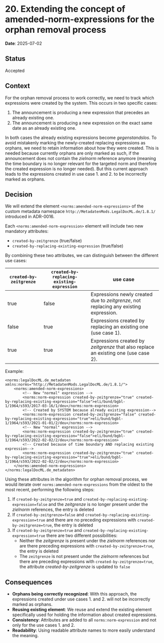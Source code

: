 # 20. Extending the concept of amended-norm-expressions for the orphan removal process

**Date**: 2025-07-02

## Status

Accepted

## Context

For the orphan removal process to work correctly, we need to track which expressions were created by the system. This
occurs in two specific cases:

1. The announcement is producing a new expression that precedes an already existing one.
2. The announcement is producing a new expression on the exact same date as an already existing one.

In both cases the already existing expressions become _gegenstandslos_. To avoid mistakenly marking the newly-created
replacing
expressions as orphans, we need to retain information about how they were created. This is needed because currently
orphans are only marked as such, if the announcement does not contain the _zielnorm_ reference anymore (meaning the time
boundary
is no longer relevant for the targeted norm and therefore the created expression is no longer needed). But this current
approach
leads to the expressions created in use case 1. and 2. to be incorrectly marked as orphans.

## Decision

We will extend the element `<norms:amended-norm-expressions>` of the custom metadata namespace
`http://MetadatenMods.LegalDocML.de/1.8.1/`
introduced in ADR-0016.

Each `<norms:amended-norm-expression>` element will include two new mandatory attributes:

- `created-by-zeitgrenze` (true/false)
- `created-by-replacing-existing-expression` (true/false)

By combining these two attributes, we can distinguish between the different use cases:

| `created-by-zeitgrenze` | `created-by-replacing-existing-expression` | use case                                                                              |
|-------------------------|--------------------------------------------|---------------------------------------------------------------------------------------|
| true                    | false                                      | Expressions newly created due to _zeitgrenze_, not replacing any existing expression. |
| false                   | true                                       | Expressions created by replacing an existing one (use case 1).                        |
| true                    | true                                       | Expressions created by _zeitgrenze_ that also replace an existing one (use case 2).   |

Example:

```
<norms:legalDocML.de_metadaten xmlns:norms="http://MetadatenMods.LegalDocML.de/1.8.1/">
    <norms:amended-norm-expressions>
        <!-- New "normal" expression -->
        <norms:norm-expression created-by-zeitgrenze="true" created-by-replacing-existing-expression="false">eli/bund/bgbl-1/1964/s593/2017-03-16/1/deu</norms:norm-expression>
        <!-- Created by SYSTEM because already existing expression-->
        <norms:norm-expression created-by-zeitgrenze="false" created-by-replacing-existing-expression="true">eli/bund/bgbl-1/1964/s593/2021-01-01/2/deu</norms:norm-expression>
        <!-- New "normal" expression -->
        <norms:norm-expression created-by-zeitgrenze="true" created-by-replacing-existing-expression="false">eli/bund/bgbl-1/1964/s593/2022-02-02/2/deu</norms:norm-expression>
        <!-- Created because of time boundary AND replacing existing expression-->
        <norms:norm-expression created-by-zeitgrenze="true" created-by-replacing-existing-expression="true">eli/bund/bgbl-1/1964/s593/2022-02-02/2/deu</norms:norm-expression>
    </norms:amended-norm-expressions>
</norms:legalDocML.de_metadaten>
```

Using these attributes in the algorithm for orphan removal process, we would iterate over
`norms:amended-norm-expressions` from the oldest to the most recent, performing the following steps:

1. If `created-by-zeitgrenze=true` and `created-by-replacing-existing-expression=false` and the _zeitgrenze_ is no
   longer present under the _zielnorm_ references, the entry is deleted
2. If `created-by-zeitgrenze=false` and `created-by-replacing-existing-expression=true` and there are no preceding
   expressions with `created-by-zeitgrenze=true`, the entry is deleted
3. If `created-by-zeitgrenze=true` and `created-by-replacing-existing-expression=true` there are two different possibilities:
   - Neither the _zeitgrenze_ is present under the _zielnorm_ references nor are there preceding expressions with `created-by-zeitgrenze=true`, the entry is deleted
   - The `zeitgrenze` is not present under the _zielnorm_ references but there are preceding expressions with `created-by-zeitgrenze=true`, the attribute _created-by-zeitgrenze_ is updated to `false`

## Consequences

- **Orphans being correctly recognized**: With this approach, the expressions created under use cases 1. and 2. will not
  be incorrectly marked as orphans.
- **Reusing existing element**: We reuse and extend the existing element specifically used for holding the information
  about created expressions.
- **Consistency**: Attributes are added to all `norms:norm-expression` and not only for the use cases 1. and 2.
- **Readability**: Using readable attribute names to more easily understand the meaning.

